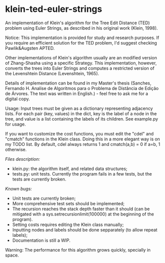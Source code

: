 # klein-ted-euler-strings
An implementation of Klein's algorithm for the Tree Edit Distance (TED) problem using Euler Strings, as described in his original work (Klein, 1998).

Notice: This implementation is provided for study and research purposes. If you require an efficient solution for the TED problem, I'd suggest checking Pawlik&Augsten APTED.

Other implementations of Klein's algorithm usually are an modified version of Zhang-Shasha using a specific Strategy. This implementation, however, converts the trees into Euler Strings and computes a restricted version of the Levenshtein Distance (Levenshtein, 1965).

Details of implementation can be found in my Master's thesis (Sanches, Fernando H. Analise de Algoritmos para o Problema de Distância de Edição de Árvores. The text was written in English.) - feel free to ask me for a digital copy.

Usage: 
Input trees must be given as a dictionary representing adjacency lists. For each pair (key, values) in the dict, key is the label of a node in the tree, and value is a list containing the labels of its children. See example.py for usage.

If you want to customize the cost functions, you must edit the "cdel" and "cmatch" functions in the Klein class. Doing this in a more elegant way is on my TODO list. By default, cdel always returns 1 and cmatch(a,b) = 0 if a=b, 1 otherwise.

*Files description:*
- klein.py: the algorithm itself, and related data structures;
- tests.py: unit tests. Currently the program fails in a few tests, but the tests are currently broken.

*Known bugs:*
- Unit tests are currently broken;
- More comprehensive test sets should be implemented;
- The recursion reaches the stack depth faster than it should (can be mitigated with a sys.setrecursionlimit(100000)
at the beginning of the program).
- Setting costs requires editing the Klein class manually;
- Inputting nodes and labels should be done sepparately (to allow repeat labels);
- Documentation is still a WIP.

Warning: The performance for this algorithm grows quickly, specially in space.
